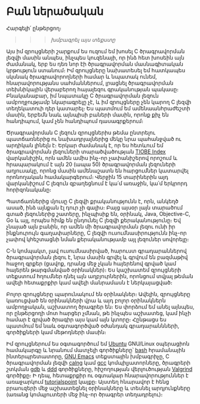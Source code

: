# Բան ներածական

Հարգելի՛ ընթերցող։

>>> _խմբագրել այս տեքստը_

Այս իմ զրույցների շարքում ես ուզում եմ խոսել C ծրագրավորման լեզվի մասին անպես, ինչպես կուզենայի, որ ինձ հետ խոսեին այն ժամանակ, երբ ես դեռ նոր էի ծրագրավորման մասնագիտական կրթություն ստանում։ Իմ զրույցները նախատեսել եմ հատկապես սկսնակ ծրագրավորողների համար և նպատակ ունեմ, հնարավորությանս սահմաններում, լրացնել ծրագրավորման տեխնիկային վերաբերող հայալեզու գրականության պակասը։ Բնականաբար, իմ նպատակը C ծրագրավորման լեզուն ամբողջությամբ նկարագրելը չէ, և իմ զրույցները չեն կարող C լեզվի տեղեկատուի դեր կատարել։ Ես պատմում եմ ամենաանհրաժեշտի մասին, երբեմն նաև այնպիսի բաների մասին, որոնք քիչ են հանդիպում, կամ չեն հանդիպում դասագրքերում։

Ծրագրավորման C լեզուն զրույցներիս թեմա ընտրելու պատճառներից ու նախադրյալներից մեկը նրա պահանջված ու արդիկան լինելն է։ Երկար ժամանակ է, որ ես հետևում եմ ծրագրավորման լեզուների տարածվածության [TIOBE Index](http://www.tiobe.com/index.php/content/paperinfo/tpci/index.html) վարկանիշին, որն ամեն ամիս ինչ-որ չափանիշերով որոշում և հրապարակում է այն 20 (ապա 50) ծրագրավորման լեզուների աղյուսակը, որոնց մասին ամենաշատն են հարցումներ կատարվել որոնողական համակարգերում։ Վերջին 15 տարիներին այդ վարկանիշում C լեզուն զբաղեցնում է կա՛մ առաջին, կա՛մ երկրորդ հորիզոնականը։

Պատճառներից մյուսը C լեզվի քրականությունն է, որն, անկեղծ ասած, ինձ այնքան էլ դուր չի գալիս։ Բայց այսօր լայն տարածում գտած լեզուներից շատերը, ինչպիսիք են, օրինակ, Java, Objective-C, Go և այլ, որպես հիմք են ընդունել C լեզվի քերականությունը։ Եվ չնայած այն բանին, որ ամեն մի ծրագրավորման լեզու ունի իր ինքնուրույն գաղափարները, C լեզվի ուսումնասիրությունն ինչ-որ չափով կհեշտացնի նման քերականությամբ այլ լեզուներ սովորելը։

C-ն կոմպակտ, լավ ուսումնասիրված, հարուստ գրադարաններով ծրագրավորման լեզու է, նրա մասին գրվել և գրվում են բազմաթիվ հաջող գրքեր (ցավոք, դրանց մեջ չկան հայերենով գրված կամ հայերեն թարգմանված օրինակներ)։ Ես կաշխատեմ զրույցների տեքստում հղումներ դնել այն աղբյուրներին, որոնցում տվյալ թեման ավելի հետաքրքիր կամ ավելի մանրամասն է ներկայացված։

Բոլոր զրույցները պարունակում են օրինակներ։ Ավելին, զրույցները կառուցված են օրինակների վրա և այդ բոլոր օրինակներն ամբողջական, աշխատող ծրագրեր են։ Ես փորձում եմ անել այնպես, որ ընթերցողի մոտ հարցեր չմնան, թե ինչպես աշխատեց, կամ ինչի համար է գրված ծրագիր այս կամ այն կտորը։ Հընթացս ես պատմում եմ նաև օգտագործված օժանդակ գրադարաննների, գործիքների կամ մեթոդների մասին։

Իմ զրույցներում ես օգտագործում եմ [Ubuntu](http://www.ubuntu.com/) GNU/Linux օպերացիոն համակարգը և նրանում մատչելի գործիքները՝ [bash](https://www.gnu.org/software/bash/bash.html) հրամանային ինտերպրետատորը, [GNU Emacs](http://www.gnu.org/software/emacs/) տեքստային խմբագրիչը, C ծրագրավորման լեզվի [calng](http://clang.llvm.org/) կամ [gcc](http://gcc.gnu.org/) կոմպիլյատորները, ծրագրերի շտկման [gdb](http://www.gnu.org/software/gdb/) և [ddd](https://www.gnu.org/software/ddd/) գործիքները, հիշողության վերլուծության [Valgrind](http://www.valgrind.org/) գործիքը։ Ի դեպ, հետաքրքիր ու օգտակար հնարավորություններ է առաջարկում [tutorialspoint](http://www.tutorialspoint.com/codingground.htm) կայքը։ Այստեղ հնարավոր է հենց բրաուզերի մեջ աշխատեցնել օրինակները և տեսնել արդյունքները (առանց կոմպյուտերի մեջ ինչ-որ ծրագրեր տեղադրելու)։
